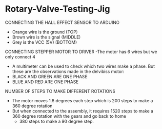 # Rotary-Valve-Testing-Jig

CONNECTING THE HALL EFFECT SENSOR TO ARDUINO 
- Orange wire is the ground (TOP)
- Brown wire is the signal (MIDDLE)
- Grey is the VCC (5V) (BOTTOM) 

CONNECTING STEPPER MOTOR TO DRIVER 
-The motor has 6 wires but we only connect 4
- A multimeter can be used to check which two wires make a phase. But these are the observations made in the delvibiss motor:
- BLACK AND GREEN ARE ONE PHASE
- BLUE AND RED ARE ONE PHASE

NUMBER OF STEPS TO MAKE DIFFERENT ROTATIONS 
- The motor moves 1.8 degrees each step which is 200 steps to make a 360 degree rotation
- But when connected to the assembly, it requires 1520 steps to make a 360 degree rotation with the gears and go back to home
  - 380 steps to make a 90 degree step.
